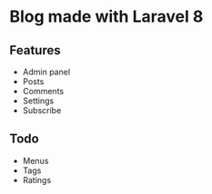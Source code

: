 # Blog made with Laravel 8

## Features

- Admin panel
- Posts
- Comments
- Settings
- Subscribe

## Todo

- Menus
- Tags
- Ratings
